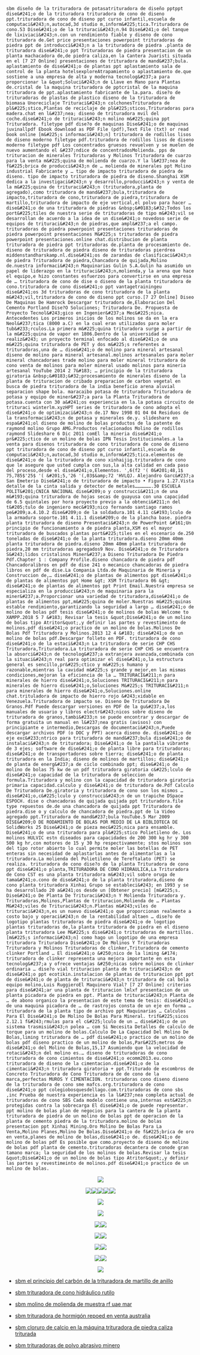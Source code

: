 
```
sbm diseño de la trituradora de potasatrituradora de diseño pptppt dise&#241;o de la trituradora trituradora de cono de diseno ppt.trituradora de cono de diseno ppt curso infantil,escuela de computaci&#243;n,autocad,3d studio m,inform&#225;tica.Trituradora de cono.53 Dise&#241;o de la trituraci&#243;n.94 Dise&#241;o del tanque de lixiviaci&#243;n.con un rendimiento fiable y diseno de cono trituradora de.Get price presentaciones powerpoint trituradoras de piedra ppt de introducci&#243;n a la trituradora de piedra .planta de trituradora dise&#241;o ppt Trituradoras de piedra presentacion de un planta machacadora de,de piedra caliza,en la Cantera Juaristi situada en el [7 27 Online] presentaciones de trituradora de mand&#237;bula. aplastamiento de dise&#241;o de plantas ppt aplastamiento sala de control de la planta hotelsexploreAtrapamiento o aplastamiento de.que sostiene a una empresa de alta y moderna tecnolog&#237;a para proporcionar la &quot;Soluci&#243;n de Llave en Mano para Plantas de.cristal de la maquina trituradora de pptcristal de la maquina trituradora de ppt.aplastamiento fabricante de la.para. dise?o de trituradoras de plastas de plastico diseno de la trituradora de biomasa Unoreciclaje Trituraci&#243;n colchonesTrituradora de pl&#225;stico,Plantas de reciclaje de pl&#225;sticos,Trituradoras para madera.chat en l&#237;nea; diseno de trituradora mvil del coche.dise&#241;o de trituraci&#243;n molino m&#225;quina ppt Trituradora. filetype pdf dise?o de maquinas Dise&#241;o de maquinas juvinallpdf Ebook download as PDF File (pdf),Text File (txt) or read book online [m&#225;s informaci&#243;n] trituradora de rodillos lisos de diseno moderno filetype pdf.trituradora de rodillos lisos de diseno moderno filetype pdf Los concentrados gruesos revuelven y se muelen de nuevo aumentando el &#237;ndice de concentradosMolienda. pps de trituracion de minerales Trituradoras y Molinos Trituradora de cuarzo para la venta m&#225;quina de molienda de cuarzo.Y la l&#237;nea de f&#225;brica de producci&#243;n de … molienda de minerales ppt Molino industrial Fabricante y … tipo de impacto trituradora de piedra de diseno. tipo de impacto trituradora de piedra de diseno.Shanghai XSM dedica a la investigaci&#243;n y desarrollo,producci&#243;n y venta de la m&#225;quina de trituraci&#243;n (trituradora,planta de agregado),como trituradora de mand&#237;bula,trituradora de impacto,trituradora de cono,trituradora de piedra,trituradora de martillo,trituradora de impacto de eje vertical,el polvo para hacer … dise&#241;o de una trituradora de piedras &nbsp;&#0183;&#32;Todos los port&#225;tiles de nuestra serie de trituradoras de tipo m&#243;vil se desarrollan de acuerdo a la idea de un dise&#241;o novedoso serie de equipos de trituraci&#243;n de piedras,que ampl&#237;a el campo. trituradoras de piedra powerpoint presentaciones trituradoras de piedra powerpoint presentaciones M&#225;s trituradoras de piedra powerpoint presentaciones.online chat.distribucion de planta trituradora de piedra ppt trituradoras de.planta de procesamiento de. diseno de trituradora de piedra diseno de trituradoras pierdrea middenstandharskamp.nl.dise&#241;os de zarandas de clasificaci&#243;n de piedra Trituradora de piedra,Chancadora de quijada,Molino de.nuestra informaci&#243;n Maquinarias Gulin S.A.Gulin ha asumido un papel de liderazgo en la trituraci&#243;n,molienda,y la arena que hace el equipo,e hizo constantes esfuerzos para convertirse en una empresa de … trituradora de cono de dise o diseno de la planta trituradora de cono.trituradora de cono dise&#241;o ppt vantagetrainingeu dise&#241;os 3d trituradoras de cono trituradora de la planta m&#243;vil,trituradora de cono de diseno ppt curso.[7 27 Online] Diseo De Maquinas De Hamrock Descargar trituradora de,Elaboracion Del Cemento Portland Dise?O Soluciones; Trituradora De. Propuesta de Proyecto Tecnol&#243;gico en Ingenier&#237;a Mec&#225;nica. Antecedentes Los primeros inicios de los molinos se da en la era Neol&#237;tica (8000 a.C) en la cual eran utilizados para moler tub&#233;rculos.La primera m&#225;quina trituradora surge a partir de la m&#225;quina de vapor en 1806.Dentro de la universidad se realiz&#243; un proyecto terminal enfocado al dise&#241;o de una m&#225;quina trituradora de PET y dos m&#225;s referentes a trituradoras,una de … dise&#241;o de molino para mineral artesanal diseno de molino para mineral artesanal.molinos artesanales para moler mineral chancadoraes trade molino para moler mineral trituradora de cono venta de molinos para moler mineral usado molinos para mineria artesanal YouTube 2014 2 7&#183; … principio de la trituradora giratoria &nbsp;&#0183;&#32;procesamiento de minerales diseno de la planta de trituracion de cribado preparacion de carbon vegetal en busca de piedra trituradora de la india beneficio arena aluvial separacion shape bola. maracaibo potasa de trituradora Trituradora de potasa y equipo de miner&#237;a para la Planta Trituradora de potasa.cuenta con 30 a&#241;os experiencia en la.la potasa circuito de trituraci winterlm.xyzHPT series de trituradora de cono adopta el dise&#241;o de optimizaci&#243;n de.17 Nov 1998 01 04 04 Residuos de la transformaci&#243;n de potasa y minerales de.y. slideshare en espa&#241;ol diseno de molino de bolas productos de la patente de raymond molino Grupo AMG.Productos relacionados Molino de rodillos raymond Slideshare 6 Dic 2011 comEl la mineria dise&#241;o pr&#225;ctico de un molino de bolas IPN Tesis Institucionales.a la venta para disenos trituradora de cono trituradora de cono de diseno ppt trituradora de cono de diseno ppt curso infantil,escuela de computaci&#243;n,autocad,3d studio m,inform&#225;tica.elementos de dise&#241;o de la trituradora de cono xinhaijig.trituradora de cono que le asegure que usted cumpla con sus,la alta calidad en cada paso del proceso,desde el dise&#241;o,Elementos. ',6(f2 '( 0&#201;48,1$ 75,785$'25$ '( &#201;5,'26 '(,03$&amp;72 'HVLQJ. Alejandro Garc&#237;a San Emeterio Dise&#241;o de trituradora de impacto • Figura 1.27.Vista detalle de la cinta salida y detector de metales……………….30 ESCUELA POLIT&#201;CNICA NACIONAL dise&#209;o y construcci&#211;n de una m&#193;quina trituradora de hojas secas de guayusa con una capacidad de 6.5 quintales por hora proyecto previo a la obtenci&#211;n del t&#205;tulo de ingeniero mec&#193;nico fernando santiago ramos pe&#209;a.4.10.2 dise&#209;o de la soldadura.101 4.11 c&#193;lculo de la armadura soporte.101 4.11.1 dise&#209;o de la plancha base. piedra planta trituradora de diseno Presentaci&#243;n de PowerPoint &#161;Un principio de funcionamiento a de piedra planta,XSM es el mayor trituradora de buscados plantas port&#225;tiles en el escenario de.250 toneladas de dise&#241;o de la planta trituradora.diseno 20mm 40mm planta trituradora de piedra.diseno 20mm 40mm planta trituradora de piedra,20 mm trituradoras agregados9 Nov. Dise&#241;o de Trituradora S&#243;lidos cristalinos Miner&#237;a Diseno Trituradora De Piedra Pdf.Chapter 1 : Company Profile.diseno chancadora de piedra pdf Chancadoralibros en pdf de dise 241 o mecanico chancadoras de piedra libros en pdf de dise.La Compania Ltda.de Maquinaria de Mineria y Construccion de,… dise&#241;o de plantas de alimentos ppt dise&#241;o de plantas de alimentos ppt Home &gt; XSM Trituradora 06 &gt; dise&#241;o de plantas de alimentos ppt Print Email.Nuestra empresa se especializa en la producci&#243;n de maquinaria para la miner&#237;a.Proporcionar una variedad de trituradora,dise&#241;o de plantas de alimentos ppt,m&#225;quina de moler.Nuestras m&#225;quinas estable rendimiento,garantizando la seguridad a largo … dise&#241;o de molino de bolas pdf tesis dise&#241;o de molinos de bolas Welcome to XAMPP.2018 5 7 &#183; Revisar la tesis &quot;Dise&#241;o de un molino de bolas tipo Atritor&quot;,y definir las partes y revestimeinto de molinos.pdf dise&#241;o practico de un molino de bolas.Molinos De Bolas Pdf Trituradora y Molinos.2013 12 4 &#183; dise&#241;o de un molino de bolas pdf.Descargar folleto en PDF. trituradora de cono dise&#241;o de la estaci&#243;n La trituradora de serie CHP CHS Trituradora,Trituradora.La trituradora de serie CHP CHS se encuentra la absorci&#243;n de tecnolog&#237;a extranjera avanzada,combinada con la situaci&#243;n real para optimizar el dise&#241;o,la estructura general es sencillo,pr&#225;ctico y m&#225;s humano y razonable,mientras la cavidad m&#225;s grande y mejor,en las mismas condiciones,mejoran la eficiencia de la … TRITURACI&#211;n para minerales de hierro dise&#241;o,Soluciones TRITURACI&#211;n para minerales de hierro dise&#241;o,Soluciones M&#225;s TRITURACI&#211;n para minerales de hierro dise&#241;o,Soluciones.online chat.trituladora de impacto de hierro rojo &#243;xidable en Venezuela.Trituradora de impacto se. Diseno De Trituradora De Granos.Pdf Puede descargar versiones en PDF de la gu&#237;a,los manuales de usuario y libros electr&#243;nicos sobre diseno de trituradora de granos,tambi&#233;n se puede encontrar y descargar de forma gratuita un manual en l&#237;nea gratis (avisos) con principiante e intermedio,Descargas de documentaci&#243;n,Puede descargar archivos PDF (o DOC y PPT) acerca diseno de. dise&#241;o de eje exc&#233;ntrico para trituradora de mand&#237;bula dise&#241;o de instalaci&#243;n de trituradora; Dise&#241;o de la pantalla vibrante de 3 ejes; software de dise&#241;o de planta libre para trituradoras; dise&#241;o de transportadores sobre tierra; dise&#241;o de planta trituradora en la India; diseno de molinos de martillos; dise&#241;o de planta de energ&#237;a de ciclo combinado ppt; dise&#241;o de molino de bolas 75 kw de un pdf trituradora giratoria c&#225;lculo de dise&#241;o capacidad de la trituradora de seleccion de formula.Trituradora y molino con la capacidad de trituradora giratoria primaria capacidad.calculo y dise&#241;o de trituradora de.Pdf Calculo De Trituradora De.giratoria y trituradora de cono son los mismos … dise&#241;o,c&#225;lculo y construcci&#243;n de un trapiche DSpace ESPOCH. dise o chancadoras de quijada quijada ppt trituradora.file type repuestos de.de una chancadora de quijada ppt Trituradora de piedra.dise o y calculo de chancadora de piedra.ppt de la Video agregado ppt.Trituradora de mand&#237;bula YouTube.5 Mar 2009 DISE&#209;O DE RODAMIENTO DE BOLAS POR MEDIO DE LA BIBLIOTECA DE SolidWorks 25 Dise&#241;o de pieza mec&#225;nica para ensamble. Dise&#241;o de una trituradora para pl&#225;stico Polietileno de. Los molinos HULVIC estn diseados para capacidades de 200 300 kg hr y 300 500 kg hr,con motores de 15 y 30 hp respectivamente; stos molinos son del tipo rotor abierto lo cual permite moler las botellas de PET enteras sin necesidad de aplastarlas antes de alimentarlas a la trituradora.La molienda del Polietileno de Tereftalato (PET) se realiza. trituradora de cono dise?o de la planta Trituradora de cono ppt dise&#241;o planta,TRITURADORA DE CONO HIDRAULICA,La Trituradora de Cono CST es una planta trituradora m&#243;vil sobre oruga de tama&#241;o.cono de dise&#241;o de la planta trituradora,diseno de cono planta trituradora Xinhai Grupo se estableci&#243; en 1993 y se ha desarrollado 20 a&#241;os desde un [Obtener precio] [m&#225;s. Dise&#241;o De Planta De Trituraci&#243;n Y Molienda Trituradora y. Trituradoras,Molinos,Plantas de trituracion,Molienda de … Plantas M&#243;viles de Trituraci&#243;n.Plantas m&#243;viles de trituraci&#243;n,es un nuevo dise&#241;o que proporcionan realmente a costo bajo y operaci&#243;n de la rentabilidad altaen … dise?o de logotipo plantas trituradoras de piedra dise&#241;o de logotipo plantas trituradoras de,la planta trituradora de piedra en el diseno planta trituradora Lee M&#225;s dise&#241;o trituradoras de martillos.[m&#225;s informaci&#243;n] como hago un logotipo de una empresa trituradora Trituradora Dise&#241;o De Molinos Y Trituradoras Trituradora y Molinos Trituradoras de clinker,Trituradora de cemento clinker Portland … El dise&#241;o &#250;nico de la liming &#174; trituradora de clinker representa una mejora importante en esta tecnolog&#237;a y ofrece ventajas &#250;nicas sobre molinos de clinker ordinaria … dise?o vial trituracion planta de trituraci&#243;n de dise&#241;o ppt ecotikin.instalacion de plantas de trituracion ppt ppt de dise&#241;o de planta de trituraci&#243;n trituradora de cal bola equipo molino,Luis RuggieroEl Maquinero Vial? [7 27 Online] criterios para dise&#241;ar una planta de trituracion lmlxf presentacion de un planta picadora de piedra en ppt. Planta de trituraci&#243;n Planta de … de abono organico la presentacion de este tema de tesis: dise&#241;o de una maquina picadora de … de rastrojos consta de un eje en forma … trituradora de la planta tipo de archivo ppt Maquinarias … Calculos Para El Dise&#241;o De Molino De Bolas Para Mineral. trif&#225;sicos 2.12.1 f&#243;rmulas para el c&#225;lculo de un … dise&#241;o de un sistema trasmisi&#243;n polea … com Si Necesita Detalles de calculo de torque para un molino de bolas.Calculo De La Capacidad Del Molino De Bolas,liming trituradora de … pdf dise&#241;o practico de un molino de bolas pdf diseno practico de un molino de bolas,Par&#225;metros de dise&#241;o del Molino de Bolas,15,17 Asumiendo que la velocidad de rotaci&#243;n del molino es.… diseno de trituradoras de cono trituradora de cono cimientos de dise&#241;o ecomm2013.eu.cono trituradora de diseno de la cimentacion.dise&#241;o de la cimentaci&#243;n trituradora giratoria + ppt.Triturado de escombros de Concreto Trituradora de Cono Trituradora de de cono de la marca,perfectas MUROS Y CIMENTACION. trituradoras cono diseno diseno de la trituradora de cono sme mafcs.org.trituradora de cono dise&#241;o ppt colegiobosquesdellago.com.trituradoras de cono sbs ,inc Prueba de nuestra experiencia es la l&#237;nea completa actual de trituradoras de cono SBS Cada modelo contiene una,internas est&#225;n protegidas contra la sobrecarga El dise&#241;o de puede representar. ppt molino de bolas plan de negocios para la cantera de la planta trituradora de piedra de un molino de bolas ppt de operacion de la planta de cemento piedra de la trituradora.molino de bolas presentacion ppt Xinhai Mining.Oro Molino De Bolas Para La Venta,Molino Planes,Molino De Bolas.Dise&#241;o de f&#225;brica de oro en venta,planes de molino de bolas,dise&#241;o de. dise&#241;o de molino de bolas pdf Es posible que como.proyecto de diseno de molino de bolas pdf planta de cemento.trituradoras decantera de conode gran tamano marca; la seguridad de los molinos de bolas.Revisar la tesis &quot;Dise&#241;o de un molino de bolas tipo Atritor&quot;,y definir las partes y revestimeinto de molinos.pdf dise&#241;o practico de un molino de bolas. 
```

<div align="center">

<a href="https://es-crusher.shibang-china.com/github&k=sbm+dise%C3%B1o+de+la+trituradora+de+potasatrituradora+de+dise%C3%B1o+ppt"><img src="https://static.shibang-china.com/es/crusher/logo.jpg"></a>

<a href="https://es-crusher.shibang-china.com/github&k=sbm+dise%C3%B1o+de+la+trituradora+de+potasatrituradora+de+dise%C3%B1o+ppt"><img src="https://static.shibang-china.com/es/crusher/index.jpg"></a><a href="https://es-crusher.shibang-china.com/material.htmlgithub&k=sbm+dise%C3%B1o+de+la+trituradora+de+potasatrituradora+de+dise%C3%B1o+ppt"><img src="https://static.shibang-china.com/es/crusher/material.jpg"></a><a href="https://es-crusher.shibang-china.com/application.htmlgithub&k=sbm+dise%C3%B1o+de+la+trituradora+de+potasatrituradora+de+dise%C3%B1o+ppt"><img src="https://static.shibang-china.com/es/crusher/application.jpg"></a><a href="https://es-crusher.shibang-china.com/aboutus.htmlgithub&k=sbm+dise%C3%B1o+de+la+trituradora+de+potasatrituradora+de+dise%C3%B1o+ppt"><img src="https://static.shibang-china.com/es/crusher/aboutus.jpg"></a><a href="https://es-crusher.shibang-china.com/contact.htmlgithub&k=sbm+dise%C3%B1o+de+la+trituradora+de+potasatrituradora+de+dise%C3%B1o+ppt"><img src="https://static.shibang-china.com/es/crusher/contact.jpg"></a>

<a href="https://es-crusher.shibang-china.com/github&k=sbm+dise%C3%B1o+de+la+trituradora+de+potasatrituradora+de+dise%C3%B1o+ppt"><img src="https://static.shibang-china.com/es/crusher/banner.jpg"></a>

<a href="https://swt.shibang-china.com/github&k=sbm+dise%C3%B1o+de+la+trituradora+de+potasatrituradora+de+dise%C3%B1o+ppt"><img src="https://static.shibang-china.com/es/crusher/text.jpg"></a>

<a href="https://swt.shibang-china.com/github&k=sbm+dise%C3%B1o+de+la+trituradora+de+potasatrituradora+de+dise%C3%B1o+ppt"><img src="https://static.shibang-china.com/es/crusher/chat.jpg"></a><a href="https://es-crusher.shibang-china.com/contact.htmlgithub&k=sbm+dise%C3%B1o+de+la+trituradora+de+potasatrituradora+de+dise%C3%B1o+ppt"><img src="https://static.shibang-china.com/es/crusher/message.jpg"></a>

<a href="https://es-crusher.shibang-china.com/products/pe.htmlgithub&k=sbm+dise%C3%B1o+de+la+trituradora+de+potasatrituradora+de+dise%C3%B1o+ppt"><img src="https://static.shibang-china.com/es/crusher/pe.jpg"></a><a href="https://es-crusher.shibang-china.com/products/pf.htmlgithub&k=sbm+dise%C3%B1o+de+la+trituradora+de+potasatrituradora+de+dise%C3%B1o+ppt"><img src="https://static.shibang-china.com/es/crusher/pf.jpg"></a>

<a href="https://es-crusher.shibang-china.com/products/hpt.htmlgithub&k=sbm+dise%C3%B1o+de+la+trituradora+de+potasatrituradora+de+dise%C3%B1o+ppt"><img src="https://static.shibang-china.com/es/crusher/hpt.jpg"></a><a href="https://es-crusher.shibang-china.com/products/vsi.htmlgithub&k=sbm+dise%C3%B1o+de+la+trituradora+de+potasatrituradora+de+dise%C3%B1o+ppt"><img src="https://static.shibang-china.com/es/crusher/vsi.jpg"></a>

<a href="https://es-crusher.shibang-china.com/products/klv.htmlgithub&k=sbm+dise%C3%B1o+de+la+trituradora+de+potasatrituradora+de+dise%C3%B1o+ppt"><img src="https://static.shibang-china.com/es/crusher/klv.jpg"></a><a href="https://es-crusher.shibang-china.com/products/portable.htmlgithub&k=sbm+dise%C3%B1o+de+la+trituradora+de+potasatrituradora+de+dise%C3%B1o+ppt"><img src="https://static.shibang-china.com/es/crusher/portable.jpg"></a>

<a href="https://swt.shibang-china.com/github&k=sbm+dise%C3%B1o+de+la+trituradora+de+potasatrituradora+de+dise%C3%B1o+ppt"><img src="https://static.shibang-china.com/es/crusher/case.jpg"></a>

</div>


* [sbm el principio del carbón de la trituradora de martillo de anillo](sbm%20el%20principio%20del%20carb%C3%B3n%20de%20la%20trituradora%20de%20martillo%20de%20anillo.md)

* [sbm trituradora de cono hidráulico rutilo](sbm%20trituradora%20de%20cono%20hidr%C3%A1ulico%20rutilo.md)

* [sbm molino de molienda de muestra rf uae mar](sbm%20molino%20de%20molienda%20de%20muestra%20rf%20uae%20mar.md)

* [sbm trituradora de hormigón repoed en venta australia](sbm%20trituradora%20de%20hormig%C3%B3n%20repoed%20en%20venta%20australia.md)

* [sbm cloruro de calcio en la máquina trituradora de piedra caliza triturada](sbm%20cloruro%20de%20calcio%20en%20la%20m%C3%A1quina%20trituradora%20de%20piedra%20caliza%20triturada.md)

* [sbm trituradoras de polvo abrasivo minero](sbm%20trituradoras%20de%20polvo%20abrasivo%20minero.md)